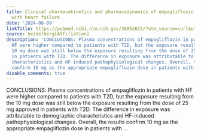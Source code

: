 ```yaml
---
title: Clinical pharmacokinetics and pharmacodynamics of empagliflozin in patients
  with heart failure
date: '2024-06-09'
linkTitle: https://pubmed.ncbi.nlm.nih.gov/38852615/?utm_source=curl&utm_medium=rss&utm_campaign=pubmed-2&utm_content=1FakS-2QOkCT8HsMOQP1bCRQ4YzyumYOmxmF0moLsQ3dFB1E9V&fc=20220326224207&ff=20240610182540&v=2.18.0.post9+e462414
source: heidelberg[Affiliation]
description: 'CONCLUSIONS: Plasma concentrations of empagliflozin in patients with
  HF were higher compared to patients with T2D, but the exposure resulting from the
  10 mg dose was still below the exposure resulting from the dose of 25 mg approved
  in patients with T2D. The difference in exposure was attributable to demographic
  characteristics and HF-induced pathophysiological changes. Overall, the results
  confirm 10 mg as the appropriate empagliflozin dose in patients with ...'
disable_comments: true
---
```

CONCLUSIONS: Plasma concentrations of empagliflozin in patients with HF were higher compared to patients with T2D, but the exposure resulting from the 10 mg dose was still below the exposure resulting from the dose of 25 mg approved in patients with T2D. The difference in exposure was attributable to demographic characteristics and HF-induced pathophysiological changes. Overall, the results confirm 10 mg as the appropriate empagliflozin dose in patients with ...